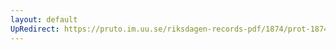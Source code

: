 ```yaml
---
layout: default
UpRedirect: https://pruto.im.uu.se/riksdagen-records-pdf/1874/prot-1874--ak--116/prot-1874--ak--116_004.pdf
---
```

